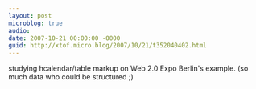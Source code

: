 ```yaml
---
layout: post
microblog: true
audio: 
date: 2007-10-21 00:00:00 -0000
guid: http://xtof.micro.blog/2007/10/21/t352040402.html
---
```

studying hcalendar/table markup on Web 2.0 Expo Berlin's example. (so much data who could be structured ;)
